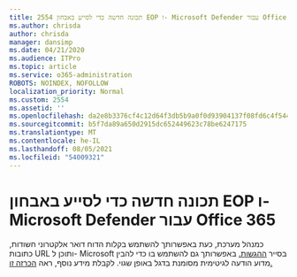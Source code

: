 ```yaml
---
title: 2554 תכונה חדשה כדי לסייע באבחון EOP ו- Microsoft Defender עבור Office 365
ms.author: chrisda
author: chrisda
manager: dansimp
ms.date: 04/21/2020
ms.audience: ITPro
ms.topic: article
ms.service: o365-administration
ROBOTS: NOINDEX, NOFOLLOW
localization_priority: Normal
ms.custom: 2554
ms.assetid: ''
ms.openlocfilehash: da2e8b3376cf4c12d64f3db5b9a0f0d93904137f08fd6c4f54468954cec3ceda
ms.sourcegitcommit: b5f7da89a650d2915dc652449623c78be6247175
ms.translationtype: MT
ms.contentlocale: he-IL
ms.lasthandoff: 08/05/2021
ms.locfileid: "54009321"
---
```

# <a name="new-feature-to-help-diagnose-eop-and-microsoft-defender-for-office-365"></a>תכונה חדשה כדי לסייע באבחון EOP ו- Microsoft Defender עבור Office 365

כמנהל מערכת, כעת באפשרותך להשתמש בקלות הדוח דואר אלקטרוני חשודות, כתובות URL ותוכן ל- Microsoft בסייר [ההגשות.](https://protection.office.com/reportsubmission) באפשרותך גם להשתמש בו כדי להבין מדוע הודעה לגיטימית מסומנת בדגל באופן שגוי. לקבלת מידע נוסף, ראה [הכרזה זו.](https://techcommunity.microsoft.com/t5/Security-Privacy-and-Compliance/Empower-security-teams-to-easily-report-suspicious-emails-amp/ba-p/752622)
